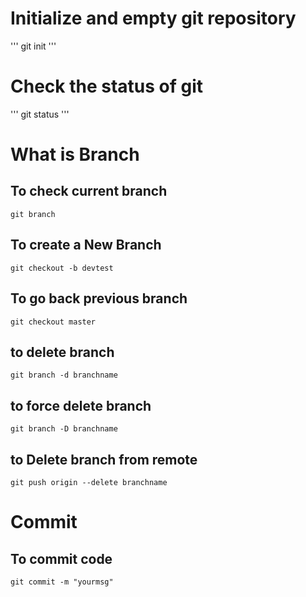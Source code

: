 # Initialize and empty git repository 
'''
git init
''' 

# Check the status of git 
'''
git status
'''
# What is Branch 
## To check current branch
```
git branch 
```
## To create a New Branch 
```
git checkout -b devtest

```
## To go back previous branch 
```
git checkout master
```
## to delete branch 
```
git branch -d branchname
```
## to force delete branch 
```
git branch -D branchname
```
## to Delete branch from remote 
```
git push origin --delete branchname
```
# Commit 
## To commit code 

```
git commit -m "yourmsg"

```








